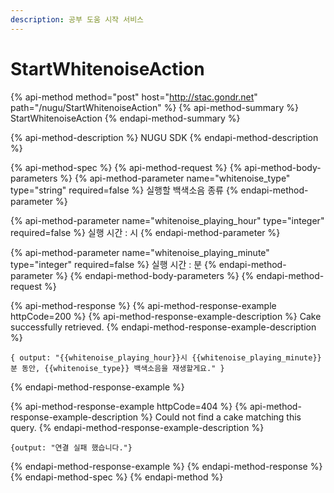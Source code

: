 ```yaml
---
description: 공부 도움 시작 서비스
---
```


# StartWhitenoiseAction

{% api-method method="post" host="http://stac.gondr.net" path="/nugu/StartWhitenoiseAction" %}
{% api-method-summary %}
StartWhitenoiseAction
{% endapi-method-summary %}

{% api-method-description %}
NUGU SDK
{% endapi-method-description %}

{% api-method-spec %}
{% api-method-request %}
{% api-method-body-parameters %}
{% api-method-parameter name="whitenoise\_type" type="string" required=false %}
실행할 백색소음 종류
{% endapi-method-parameter %}

{% api-method-parameter name="whitenoise\_playing\_hour" type="integer" required=false %}
실행 시간 : 시
{% endapi-method-parameter %}

{% api-method-parameter name="whitenoise\_playing\_minute" type="integer" required=false %}
실행 시간 : 분
{% endapi-method-parameter %}
{% endapi-method-body-parameters %}
{% endapi-method-request %}

{% api-method-response %}
{% api-method-response-example httpCode=200 %}
{% api-method-response-example-description %}
Cake successfully retrieved.
{% endapi-method-response-example-description %}

```
{ output: "{{whitenoise_playing_hour}}시 {{whitenoise_playing_minute}}분 동안, {{whitenoise_type}} 백색소음을 재생할게요." }
```
{% endapi-method-response-example %}

{% api-method-response-example httpCode=404 %}
{% api-method-response-example-description %}
Could not find a cake matching this query.
{% endapi-method-response-example-description %}

```
{output: "연결 실패 했습니다."}
```
{% endapi-method-response-example %}
{% endapi-method-response %}
{% endapi-method-spec %}
{% endapi-method %}



